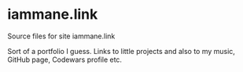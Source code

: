 # iammane.link
Source files for site iammane.link

Sort of a portfolio I guess. Links to little projects and also to my music, GitHub page, Codewars profile etc.
